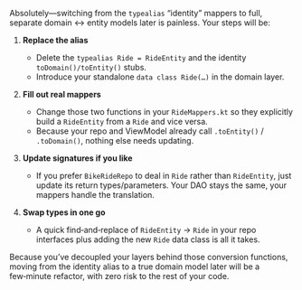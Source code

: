 Absolutely—switching from the `typealias` “identity” mappers to full, separate domain ↔ entity models later is painless. Your steps will be:

1. **Replace the alias**
    - Delete the `typealias Ride = RideEntity` and the identity `toDomain()/toEntity()` stubs.
    - Introduce your standalone `data class Ride(…)` in the domain layer.

2. **Fill out real mappers**
    - Change those two functions in your `RideMappers.kt` so they explicitly build a `RideEntity` from a `Ride` and vice versa.
    - Because your repo and ViewModel already call `.toEntity()` / `.toDomain()`, nothing else needs updating.

3. **Update signatures if you like**
    - If you prefer `BikeRideRepo` to deal in `Ride` rather than `RideEntity`, just update its return types/parameters. Your DAO stays the same, your mappers handle the translation.

4. **Swap types in one go**
    - A quick find‑and‑replace of `RideEntity` → `Ride` in your repo interfaces plus adding the new `Ride` data class is all it takes.

Because you’ve decoupled your layers behind those conversion functions, moving from the identity alias to a true domain model later will be a few‑minute refactor, with zero risk to the rest of your code.